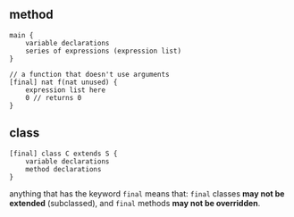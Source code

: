 ## method

```ds
main {
	variable declarations
	series of expressions (expression list)
}
```

```ds
// a function that doesn't use arguments
[final] nat f(nat unused) {
	expression list here
	0 // returns 0
}
```
## class

```ds
[final] class C extends S {
	variable declarations
	method declarations
}
```

anything that has the keyword `final` means that:
`final` classes **may not be extended** (subclassed), and `final` methods **may not be overridden**. 